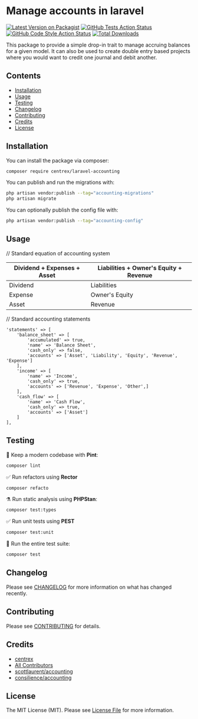 # Manage accounts in laravel

[![Latest Version on Packagist](https://img.shields.io/packagist/v/centrex/laravel-accounting.svg?style=flat-square)](https://packagist.org/packages/centrex/laravel-accounting)
[![GitHub Tests Action Status](https://img.shields.io/github/actions/workflow/status/centrex/laravel-accounting/run-tests.yml?branch=main&label=tests&style=flat-square)](https://github.com/centrex/laravel-accounting/actions?query=workflow%3Arun-tests+branch%3Amain)
[![GitHub Code Style Action Status](https://img.shields.io/github/actions/workflow/status/centrex/laravel-accounting/fix-php-code-style-issues.yml?branch=main&label=code%20style&style=flat-square)](https://github.com/centrex/laravel-accounting/actions?query=workflow%3A"Fix+PHP+code+style+issues"+branch%3Amain)
[![Total Downloads](https://img.shields.io/packagist/dt/centrex/laravel-accounting?style=flat-square)](https://packagist.org/packages/centrex/laravel-accounting)

This package to provide a simple drop-in trait to manage accruing balances for a given model. It can also be used to create double entry based projects where you would want to credit one journal and debit another.

## Contents

-   [Installation](#installation)
-   [Usage](#usage)
-   [Testing](#testing)
-   [Changelog](#changelog)
-   [Contributing](#contributing)
-   [Credits](#credits)
-   [License](#license)

## Installation

You can install the package via composer:

```bash
composer require centrex/laravel-accounting
```

You can publish and run the migrations with:

```bash
php artisan vendor:publish --tag="accounting-migrations"
php artisan migrate
```

You can optionally publish the config file with:

```bash
php artisan vendor:publish --tag="accounting-config"
```

## Usage

// Standard equation of accounting system

| Dividend + Expenses + Asset | Liabilities + Owner's Equity + Revenue |
| --------------------------- | -------------------------------------- |
| Dividend                    | Liabilities                            |
| Expense                     | Owner's Equity                         |
| Asset                       | Revenue                                |

// Standard accounting statements
```
'statements' => [
    'balance_sheet' => [
        'accumulated' => true,
        'name' => 'Balance Sheet',
        'cash_only' => false,
        'accounts' => ['Asset', 'Liability', 'Equity', 'Revenue', 'Expense']
    ],
    'income' => [
        'name' => 'Income',
        'cash_only' => true,
        'accounts' => ['Revenue', 'Expense', 'Other',]
    ],
    'cash_flow' => [
        'name' => 'Cash Flow',
        'cash_only' => true,
        'accounts' => ['Asset']
    ]
],
```

## Testing

🧹 Keep a modern codebase with **Pint**:

```bash
composer lint
```

✅ Run refactors using **Rector**

```bash
composer refacto
```

⚗️ Run static analysis using **PHPStan**:

```bash
composer test:types
```

✅ Run unit tests using **PEST**

```bash
composer test:unit
```

🚀 Run the entire test suite:

```bash
composer test
```

## Changelog

Please see [CHANGELOG](CHANGELOG.md) for more information on what has changed recently.

## Contributing

Please see [CONTRIBUTING](CONTRIBUTING.md) for details.

## Credits

-   [centrex](https://github.com/centrex)
-   [All Contributors](../../contributors)
-   [scottlaurent/accounting](https://github.com/scottlaurent/accounting)
-   [consilience/accounting](https://github.com/consilience/accounting)

## License

The MIT License (MIT). Please see [License File](LICENSE) for more information.

